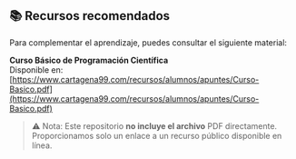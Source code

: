 ## 📚 Recursos recomendados

Para complementar el aprendizaje, puedes consultar el siguiente material:

**Curso Básico de Programación Científica**  
Disponible en: [https://www.cartagena99.com/recursos/alumnos/apuntes/Curso-Basico.pdf](https://www.cartagena99.com/recursos/alumnos/apuntes/Curso-Basico.pdf)

> ⚠️ Nota: Este repositorio **no incluye el archivo** PDF directamente.  
> Proporcionamos solo un enlace a un recurso público disponible en línea.

